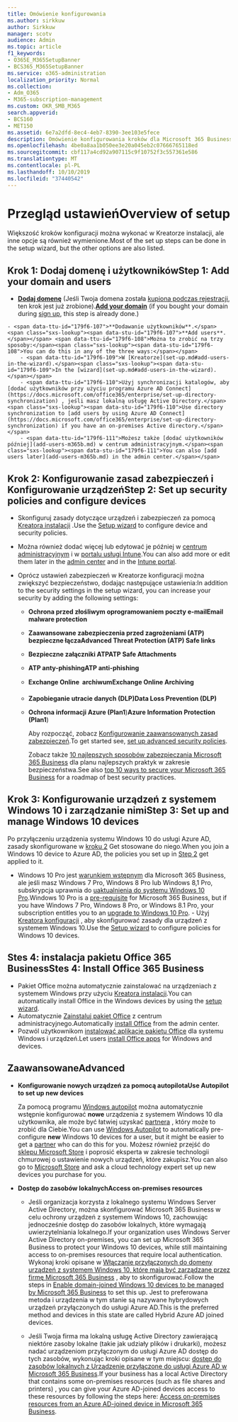 ```yaml
---
title: Omówienie konfigurowania
ms.author: sirkkuw
author: Sirkkuw
manager: scotv
audience: Admin
ms.topic: article
f1_keywords:
- O365E_M365SetupBanner
- BCS365_M365SetupBanner
ms.service: o365-administration
localization_priority: Normal
ms.collection:
- Adm_O365
- M365-subscription-management
ms.custom: OKR_SMB_M365
search.appverid:
- BCS160
- MET150
ms.assetid: 6e7a2dfd-8ec4-4eb7-8390-3ee103e5fece
description: Omówienie konfigurowania kroków dla Microsoft 365 Business.
ms.openlocfilehash: 4be0a8aa1b050ee3e20a045eb2c07666765118ed
ms.sourcegitcommit: cbf117a4cd92a907115c9f10752f3c557361e586
ms.translationtype: MT
ms.contentlocale: pl-PL
ms.lasthandoff: 10/10/2019
ms.locfileid: "37440542"
---
```

# <a name="overview-of-setup"></a><span data-ttu-id="179f6-103">Przegląd ustawień</span><span class="sxs-lookup"><span data-stu-id="179f6-103">Overview of setup</span></span>

<span data-ttu-id="179f6-104">Większość kroków konfiguracji można wykonać w Kreatorze instalacji, ale inne opcje są również wymienione.</span><span class="sxs-lookup"><span data-stu-id="179f6-104">Most of the set up steps can be done in the setup wizard, but the other options are also listed.</span></span>


## <a name="step-1-add-your-domain-and-users"></a><span data-ttu-id="179f6-105">Krok 1: Dodaj domenę i użytkowników</span><span class="sxs-lookup"><span data-stu-id="179f6-105">Step 1: Add your domain and users</span></span>

   - <span data-ttu-id="179f6-106">**[Dodaj domenę](set-up.md#add-your-domain-to-personalize-sign-in)** (Jeśli Twoja domena została [kupiona podczas rejestracji](sign-up.md), ten krok jest już zrobione).</span><span class="sxs-lookup"><span data-stu-id="179f6-106">**[Add your domain](set-up.md#add-your-domain-to-personalize-sign-in)** (if you bought your domain during [sign up](sign-up.md), this step is already done.)</span></span>

    - <span data-ttu-id="179f6-107">**Dodawanie użytkowników**.</span><span class="sxs-lookup"><span data-stu-id="179f6-107">**Add users**.</span></span> <span data-ttu-id="179f6-108">Można to zrobić na trzy sposoby:</span><span class="sxs-lookup"><span data-stu-id="179f6-108">You can do this in any of the three ways:</span></span>
        - <span data-ttu-id="179f6-109">W [Kreatorze](set-up.md#add-users-in-the-wizard).</span><span class="sxs-lookup"><span data-stu-id="179f6-109">In the [wizard](set-up.md#add-users-in-the-wizard).</span></span>
        - <span data-ttu-id="179f6-110">Użyj synchronizacji katalogów, aby [dodać użytkowników przy użyciu programu Azure AD Connect](https://docs.microsoft.com/office365/enterprise/set-up-directory-synchronization) , jeśli masz lokalną usługę Active Directory.</span><span class="sxs-lookup"><span data-stu-id="179f6-110">Use directory synchronization to [add users by using Azure AD Connect](https://docs.microsoft.com/office365/enterprise/set-up-directory-synchronization) if you have an on-premises Active directory.</span></span>
        - <span data-ttu-id="179f6-111">Możesz także [dodać użytkowników później](add-users-m365b.md) w centrum administracyjnym.</span><span class="sxs-lookup"><span data-stu-id="179f6-111">You can also [add users later](add-users-m365b.md) in the admin center.</span></span>
## <a name="step-2-set-up-security-policies-and-configure-devices"></a><span data-ttu-id="179f6-112">Krok 2: Konfigurowanie zasad zabezpieczeń i Konfigurowanie urządzeń</span><span class="sxs-lookup"><span data-stu-id="179f6-112">Step 2: Set up security policies and configure devices</span></span> 

  - <span data-ttu-id="179f6-113">Skonfiguruj zasady dotyczące urządzeń i zabezpieczeń za pomocą [Kreatora instalacji](set-up.md#protect-data-and-devices) .</span><span class="sxs-lookup"><span data-stu-id="179f6-113">Use the [Setup wizard](set-up.md#protect-data-and-devices) to configure device and security policies.</span></span> 
  - <span data-ttu-id="179f6-114">Można również dodać więcej lub edytować je później w [centrum administracyjnym](view-policies-and-devices.md) i w [portalu usługi Intune](https://docs.microsoft.com/intune/tutorial-walkthrough-intune-portal).</span><span class="sxs-lookup"><span data-stu-id="179f6-114">You can also add more or edit them later in the [admin center](view-policies-and-devices.md) and in the [Intune portal](https://docs.microsoft.com/intune/tutorial-walkthrough-intune-portal).</span></span>
  - <span data-ttu-id="179f6-115">Oprócz ustawień zabezpieczeń w Kreatorze konfiguracji można zwiększyć bezpieczeństwo, dodając następujące ustawienia:</span><span class="sxs-lookup"><span data-stu-id="179f6-115">In addition to the security settings in the setup wizard, you can increase your security by adding the following settings:</span></span>

      - <span data-ttu-id="179f6-116">**Ochrona przed złośliwym oprogramowaniem poczty e-mail**</span><span class="sxs-lookup"><span data-stu-id="179f6-116">**Email malware protection**</span></span>
      - <span data-ttu-id="179f6-117">**Zaawansowane zabezpieczenia przed zagrożeniami (ATP) bezpieczne łącza**</span><span class="sxs-lookup"><span data-stu-id="179f6-117">**Advanced Threat Protection (ATP) Safe links**</span></span>
      - <span data-ttu-id="179f6-118">**Bezpieczne załączniki ATP**</span><span class="sxs-lookup"><span data-stu-id="179f6-118">**ATP Safe Attachments**</span></span>
      - <span data-ttu-id="179f6-119">**ATP anty-phishing**</span><span class="sxs-lookup"><span data-stu-id="179f6-119">**ATP anti-phishing**</span></span>
      - <span data-ttu-id="179f6-120">**Exchange Online  archiwum**</span><span class="sxs-lookup"><span data-stu-id="179f6-120">**Exchange Online Archiving**</span></span>
      - <span data-ttu-id="179f6-121">**Zapobieganie utracie danych (DLP)**</span><span class="sxs-lookup"><span data-stu-id="179f6-121">**Data Loss Prevention (DLP)**</span></span>
      - <span data-ttu-id="179f6-122">**Ochrona informacji Azure (Plan1**)</span><span class="sxs-lookup"><span data-stu-id="179f6-122">**Azure Information Protection (Plan1**)</span></span>

          <span data-ttu-id="179f6-123">Aby rozpocząć, zobacz [Konfigurowanie zaawansowanych zasad zabezpieczeń](set-up-advanced-security.md).</span><span class="sxs-lookup"><span data-stu-id="179f6-123">To get started see, [set up advanced security policies](set-up-advanced-security.md).</span></span>

        <span data-ttu-id="179f6-124">Zobacz także [10 najlepszych sposobów zabezpieczania Microsoft 365 Business](https://docs.microsoft.com/office365/admin/security-and-compliance/secure-your-business-data) dla planu najlepszych praktyk w zakresie bezpieczeństwa.</span><span class="sxs-lookup"><span data-stu-id="179f6-124">See also [top 10 ways to secure your Microsoft 365 Business](https://docs.microsoft.com/office365/admin/security-and-compliance/secure-your-business-data) for a roadmap of best security practices.</span></span>

## <a name="step-3-set-up-and-manage-windows-10-devices"></a><span data-ttu-id="179f6-125">Krok 3: Konfigurowanie urządzeń z systemem Windows 10 i zarządzanie nimi</span><span class="sxs-lookup"><span data-stu-id="179f6-125">Step 3: Set up and manage Windows 10 devices</span></span>

   <span data-ttu-id="179f6-126">Po przyłączeniu urządzenia systemu Windows 10 do usługi Azure AD, zasady skonfigurowane w [kroku 2](#step-2-set-up-security-policies-and-configure-devices) Get stosowane do niego.</span><span class="sxs-lookup"><span data-stu-id="179f6-126">When you join a Windows 10 device to Azure AD, the policies you set up in [Step 2](#step-2-set-up-security-policies-and-configure-devices) get applied to it.</span></span>

   - <span data-ttu-id="179f6-127">Windows 10 Pro jest [warunkiem wstępnym](pre-requisites-for-data-protection.md) dla Microsoft 365 Business, ale jeśli masz Windows 7 Pro, Windows 8 Pro lub Windows 8,1 Pro, subskrypcja uprawnia do [uaktualnienia do systemu Windows 10 Pro](https://docs.microsoft.com/microsoft-365/business/upgrade-to-windows-pro-creators-update).</span><span class="sxs-lookup"><span data-stu-id="179f6-127">Windows 10 Pro is a [pre-requisite](pre-requisites-for-data-protection.md) for Microsoft 365 Business, but if you have Windows 7 Pro, Windows 8 Pro, or Windows 8.1 Pro, your subscription entitles you to an [upgrade to  Windows 10 Pro](https://docs.microsoft.com/microsoft-365/business/upgrade-to-windows-pro-creators-update).</span></span>
    - <span data-ttu-id="179f6-128">Użyj [Kreatora konfiguracji](set-up.md#protect-data-and-devices) , aby skonfigurować zasady dla urządzeń z systemem Windows 10.</span><span class="sxs-lookup"><span data-stu-id="179f6-128">Use the [Setup wizard](set-up.md#protect-data-and-devices) to configure policies for Windows 10 devices.</span></span>

## <a name="stes-4-install-office-365-business"></a><span data-ttu-id="179f6-129">Stes 4: instalacja pakietu Office 365 Business</span><span class="sxs-lookup"><span data-stu-id="179f6-129">Stes 4: Install Office 365 Business</span></span>
- <span data-ttu-id="179f6-130">Pakiet Office można automatycznie zainstalować na urządzeniach z systemem Windows przy użyciu [Kreatora instalacji](set-up.md#deploy-office-365-client-apps).</span><span class="sxs-lookup"><span data-stu-id="179f6-130">You can automatically install Office in the Windows devices by using the [setup wizard](set-up.md#deploy-office-365-client-apps).</span></span>
- <span data-ttu-id="179f6-131">Automatycznie [Zainstaluj pakiet Office](auto-install-or-uninstall-office.md) z centrum administracyjnego.</span><span class="sxs-lookup"><span data-stu-id="179f6-131">Automatically [install Office](auto-install-or-uninstall-office.md) from the admin center.</span></span>
- <span data-ttu-id="179f6-132">Pozwól użytkownikom [instalować aplikacje pakietu Office](https://docs.microsoft.com/office365/admin/setup/install-applications) dla systemu Windows i urządzeń.</span><span class="sxs-lookup"><span data-stu-id="179f6-132">Let users [install Office apps](https://docs.microsoft.com/office365/admin/setup/install-applications) for Windows and devices.</span></span>
     
## <a name="advanced"></a><span data-ttu-id="179f6-133">Zaawansowane</span><span class="sxs-lookup"><span data-stu-id="179f6-133">Advanced</span></span>
- <span data-ttu-id="179f6-134">**Konfigurowanie nowych urządzeń za pomocą autopilota**</span><span class="sxs-lookup"><span data-stu-id="179f6-134">**Use Autopilot to set up new devices**</span></span>
            
     <span data-ttu-id="179f6-135">Za pomocą programu [Windows autopilot](add-autopilot-devices-and-profile.md) można automatycznie wstępnie konfigurować **nowe** urządzenia z systemem Windows 10 dla użytkownika, ale może być łatwiej uzyskać [partnera](https://www.microsoft.com/solution-providers/search) , który może to zrobić dla Ciebie.</span><span class="sxs-lookup"><span data-stu-id="179f6-135">You can use [Windows Autopilot](add-autopilot-devices-and-profile.md) to automatically pre-configure **new** Windows 10 devices for a user, but it might be easier to get a [partner](https://www.microsoft.com/solution-providers/search) who can do this for you.</span></span> <span data-ttu-id="179f6-136">Możesz również przejść do [sklepu Microsoft Store](https://go.microsoft.com/fwlink/?linkid=874598) i poprosić eksperta w zakresie technologii chmurowej o ustawienie nowych urządzeń, które zakupisz.</span><span class="sxs-lookup"><span data-stu-id="179f6-136">You can also go to [Microsoft Store](https://go.microsoft.com/fwlink/?linkid=874598) and ask a cloud technology expert set up new devices you purchase for you.</span></span>

- <span data-ttu-id="179f6-137">**Dostęp do zasobów lokalnych**</span><span class="sxs-lookup"><span data-stu-id="179f6-137">**Access on-premises resources**</span></span>

     - <span data-ttu-id="179f6-138">Jeśli organizacja korzysta z lokalnego systemu Windows Server Active Directory, można skonfigurować Microsoft 365 Business w celu ochrony urządzeń z systemem Windows 10, zachowując jednocześnie dostęp do zasobów lokalnych, które wymagają uwierzytelniania lokalnego.</span><span class="sxs-lookup"><span data-stu-id="179f6-138">If your organization uses Windows Server Active Directory on-premises, you can set up Microsoft 365 Business to protect your Windows 10 devices, while still maintaining access to on-premises resources that require local authentication.</span></span> <span data-ttu-id="179f6-139">Wykonaj kroki opisane w [Włączanie przyłączonych do domeny urządzeń z systemem Windows 10, które mają być zarządzane przez firmę Microsoft 365 Business](manage-windows-devices.md) , aby to skonfigurować.</span><span class="sxs-lookup"><span data-stu-id="179f6-139">Follow the steps in [Enable domain-joined Windows 10 devices to be managed by Microsoft 365 Business](manage-windows-devices.md) to set this up.</span></span> <span data-ttu-id="179f6-140">Jest to preferowana metoda i urządzenia w tym stanie są nazywane hybrydowych urządzeń przyłączonych do usługi Azure AD.</span><span class="sxs-lookup"><span data-stu-id="179f6-140">This is the preferred method and devices in this state are called Hybrid Azure AD joined devices.</span></span>

    - <span data-ttu-id="179f6-141">Jeśli Twoja firma ma lokalną usługę Active Directory zawierającą niektóre zasoby lokalne (takie jak udziały plików i drukarki), możesz nadać urządzeniom przyłączonym do usługi Azure AD dostęp do tych zasobów, wykonując kroki opisane w tym miejscu: [dostęp do zasobów lokalnych z Urządzenie przyłączone do usługi Azure AD w Microsoft 365 Business](access-resources.md).</span><span class="sxs-lookup"><span data-stu-id="179f6-141">If your business has a local Active Directory that contains some on-premises resources (such as file shares and printers) , you can give your Azure AD-joined devices access to these resources by following the steps here: [Access on-premises resources from an Azure AD-joined device in Microsoft 365 Business](access-resources.md).</span></span>

  